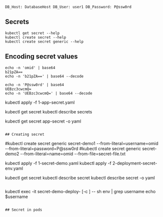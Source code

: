 `
DB_Host: DatabaseHost
DB_User: user1
DB_Password: P@ssw0rd
`

## Secrets
```
kubectl get secret --help
kubectl create secret --help
kubectl create secret generic --help
```


## Encoding secret values 
```
echo -n 'omid' | base64
b21pZA==
echo -n 'b21pZA==' | base64 --decode

echo -n 'P@ssw0rd' | base64
UEBzc3cwcmQ=
echo -n 'UEBzc3cwcmQ=' | base64 --decode
```
kubectl apply -f 1-app-secret.yaml

kubectl get secret
kubectl describe secrets

kubectl get secret app-secret -o yaml
```

## Creating secret
```
#kubectl create secret generic secret-demo1 --from-literal=username=omid --from-literal=password=P@ssw0rd
#kubectl create secret generic secret-demo2 --from-literal=name=omid --from-file=secret-file.txt

kubectl apply -f 1-secret-demo.yaml
kubectl apply -f 2-deployment-secret-env.yaml

kubectl get secret
kubectl describe secret
kubectl describe secret -o yaml
```

```
kubectl exec -it secret-demo-deploy-<podname> [-c <Container Name>] -- sh
env | grep username
echo $username
```

## Secret in pods